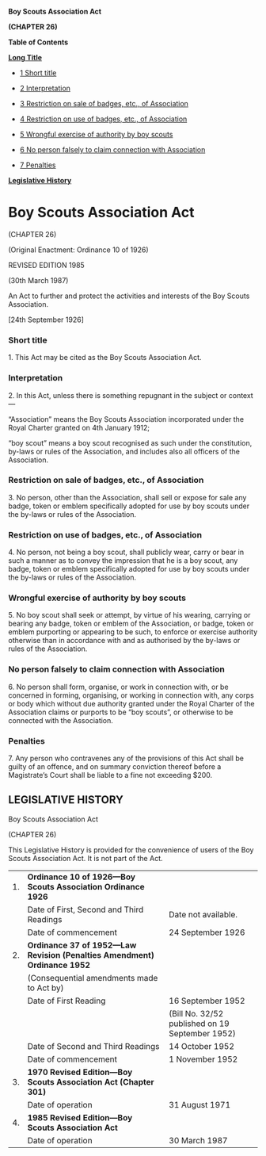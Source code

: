 **Boy Scouts Association Act**

**(CHAPTER 26)**

**Table of Contents**

[**Long Title**](#Boy-Scouts-Association-Act)

- [1 Short title](#Short-title)

- [2 Interpretation](#Interpretation)

- [3 Restriction on sale of badges, etc., of Association](#Restriction-on-sale-of-badges-etc-of-Association)

- [4 Restriction on use of badges, etc., of Association](#Restriction-on-use-of-badges-etc-of-Association)

- [5 Wrongful exercise of authority by boy scouts](#Wrongful-exercise-of-authority-by-boy-scouts)

- [6 No person falsely to claim connection with Association](#No-person-falsely-to-claim-connection-with-Association)

- [7 Penalties](#Penalties)

[**Legislative History**](#Legislative-History)

# Boy Scouts Association Act

(CHAPTER 26)

(Original Enactment: Ordinance 10 of 1926)

REVISED EDITION 1985

(30th March 1987)

An Act to further and protect the activities and interests of the Boy Scouts Association.

[24th September 1926]

### Short title

1\. This Act may be cited as the Boy Scouts Association Act.

### Interpretation

2\. In this Act, unless there is something repugnant in the subject or context —

“Association” means the Boy Scouts Association incorporated under the Royal Charter granted on 4th January 1912;

“boy scout” means a boy scout recognised as such under the constitution, by-laws or rules of the Association, and includes also all officers of the Association.

### Restriction on sale of badges, etc., of Association

3\. No person, other than the Association, shall sell or expose for sale any badge, token or emblem specifically adopted for use by boy scouts under the by-laws or rules of the Association.

### Restriction on use of badges, etc., of Association

4\. No person, not being a boy scout, shall publicly wear, carry or bear in such a manner as to convey the impression that he is a boy scout, any badge, token or emblem specifically adopted for use by boy scouts under the by-laws or rules of the Association.

### Wrongful exercise of authority by boy scouts

5\. No boy scout shall seek or attempt, by virtue of his wearing, carrying or bearing any badge, token or emblem of the Association, or badge, token or emblem purporting or appearing to be such, to enforce or exercise authority otherwise than in accordance with and as authorised by the by-laws or rules of the Association.

### No person falsely to claim connection with Association

6\. No person shall form, organise, or work in connection with, or be concerned in forming, organising, or working in connection with, any corps or body which without due authority granted under the Royal Charter of the Association claims or purports to be “boy scouts”, or otherwise to be connected with the Association.

### Penalties

7\. Any person who contravenes any of the provisions of this Act shall be guilty of an offence, and on summary conviction thereof before a Magistrate’s Court shall be liable to a fine not exceeding $200.

## LEGISLATIVE HISTORY

Boy Scouts Association Act

(CHAPTER 26)

This Legislative History is provided for the convenience of users of the Boy Scouts Association Act. It is not part of the Act.

||||
|:-|:-|:-|
|1.|**Ordinance 10 of 1926—Boy Scouts Association Ordinance 1926**|
||Date of First, Second and Third Readings|Date not available.|
||Date of commencement|24 September 1926|
|2.|**Ordinance 37 of 1952—Law Revision (Penalties Amendment) Ordinance 1952**|
||(Consequential amendments made to Act by)||
||Date of First Reading|16 September 1952|
|||(Bill No. 32/52 published on 19 September 1952)|
||Date of Second and Third Readings|14 October 1952|
||Date of commencement|1 November 1952|
|3.|**1970 Revised Edition—Boy Scouts Association Act (Chapter 301)**|
||Date of operation|31 August 1971|
|4.|**1985 Revised Edition—Boy Scouts Association Act**|
||Date of operation|30 March 1987|
